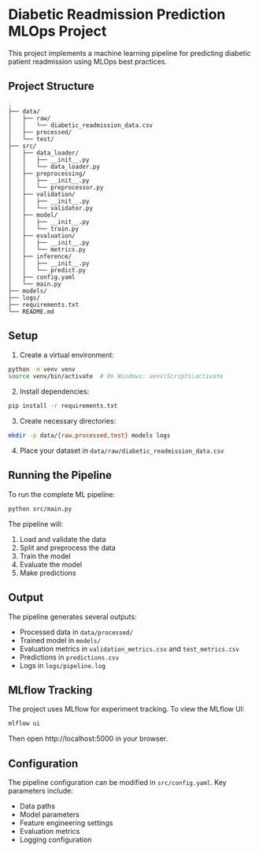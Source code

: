 # Diabetic Readmission Prediction MLOps Project

This project implements a machine learning pipeline for predicting diabetic patient readmission using MLOps best practices.

## Project Structure

```
.
├── data/
│   ├── raw/
│   │   └── diabetic_readmission_data.csv
│   ├── processed/
│   └── test/
├── src/
│   ├── data_loader/
│   │   ├── __init__.py
│   │   └── data_loader.py
│   ├── preprocessing/
│   │   ├── __init__.py
│   │   └── preprocessor.py
│   ├── validation/
│   │   ├── __init__.py
│   │   └── validator.py
│   ├── model/
│   │   ├── __init__.py
│   │   └── train.py
│   ├── evaluation/
│   │   ├── __init__.py
│   │   └── metrics.py
│   ├── inference/
│   │   ├── __init__.py
│   │   └── predict.py
│   ├── config.yaml
│   └── main.py
├── models/
├── logs/
├── requirements.txt
└── README.md
```

## Setup

1. Create a virtual environment:

```bash
python -m venv venv
source venv/bin/activate  # On Windows: venv\Scripts\activate
```

2. Install dependencies:

```bash
pip install -r requirements.txt
```

3. Create necessary directories:

```bash
mkdir -p data/{raw,processed,test} models logs
```

4. Place your dataset in `data/raw/diabetic_readmission_data.csv`

## Running the Pipeline

To run the complete ML pipeline:

```bash
python src/main.py
```

The pipeline will:

1. Load and validate the data
2. Split and preprocess the data
3. Train the model
4. Evaluate the model
5. Make predictions

## Output

The pipeline generates several outputs:

- Processed data in `data/processed/`
- Trained model in `models/`
- Evaluation metrics in `validation_metrics.csv` and `test_metrics.csv`
- Predictions in `predictions.csv`
- Logs in `logs/pipeline.log`

## MLflow Tracking

The project uses MLflow for experiment tracking. To view the MLflow UI:

```bash
mlflow ui
```

Then open http://localhost:5000 in your browser.

## Configuration

The pipeline configuration can be modified in `src/config.yaml`. Key parameters include:

- Data paths
- Model parameters
- Feature engineering settings
- Evaluation metrics
- Logging configuration

